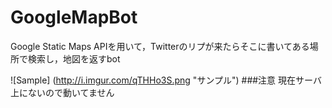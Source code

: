 # GoogleMapBot
Google Static Maps APIを用いて，Twitterのリプが来たらそこに書いてある場所で検索し，地図を返すbot

![Sample] (http://i.imgur.com/qTHHo3S.png "サンプル")
###注意
現在サーバ上にないので動いてません
